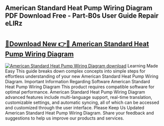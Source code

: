 ## American Standard Heat Pump Wiring Diagram PDF Download Free - Part-B0s User Guide Repair eLIRz

# <h2><a href="http://dfrlyd.blite.top/?on=American+Standard+Heat+Pump+Wiring+Diagram">🔗Download New 👉🔴 American Standard Heat Pump Wiring Diagram</a></h2>

[![American Standard Heat Pump Wiring Diagram download](https://i.imgur.com/lujVjoI.png)](http://dfrlyd.blite.top/?on=American+Standard+Heat+Pump+Wiring+Diagram)
Learning Made Easy This guide breaks down complex concepts into simple steps for effortless understanding of your new American Standard Heat Pump Wiring Diagram. Important Information Regarding Software American Standard Heat Pump Wiring Diagram This product requires compatible software for optimal performance. American Standard Heat Pump Wiring Diagram advanced features include multi-language support, real-time translation, customizable settings, and automatic syncing, all of which can be accessed and customized through the user interface. Please Keep Us Updated American Standard Heat Pump Wiring Diagram. Share your feedback and suggestions to help us improve our products and services.
